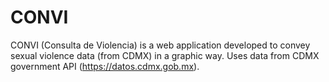 # CONVI
CONVI (Consulta de Violencia) is a web application developed to convey sexual violence data (from CDMX) in a graphic way. Uses data from CDMX government API (https://datos.cdmx.gob.mx).

